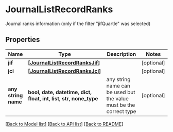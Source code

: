 # JournalListRecordRanks

Journal ranks information (only if the filter \"jifQuartle\" was selected)

## Properties
Name | Type | Description | Notes
------------ | ------------- | ------------- | -------------
**jif** | [**[JournalListRecordRanksJif]**](JournalListRecordRanksJif.md) |  | [optional] 
**jci** | [**[JournalListRecordRanksJci]**](JournalListRecordRanksJci.md) |  | [optional] 
**any string name** | **bool, date, datetime, dict, float, int, list, str, none_type** | any string name can be used but the value must be the correct type | [optional]

[[Back to Model list]](../README.md#documentation-for-models) [[Back to API list]](../README.md#documentation-for-api-endpoints) [[Back to README]](../README.md)


